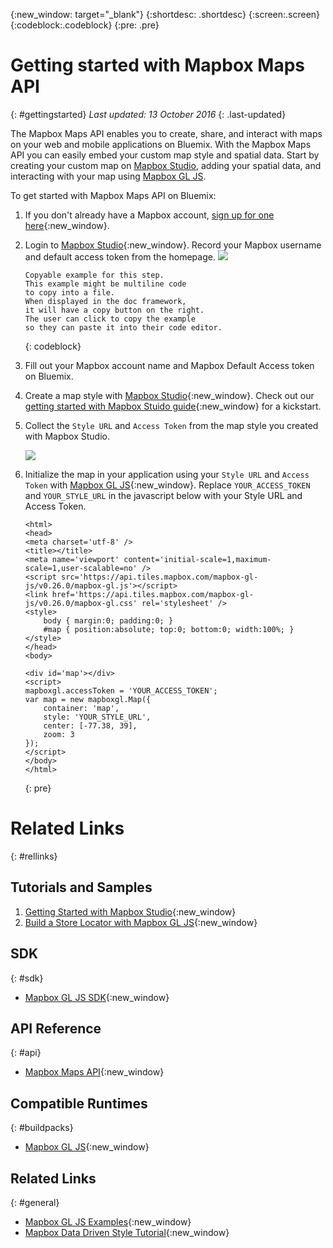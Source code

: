 {:new_window: target="_blank"}
{:shortdesc: .shortdesc}
{:screen:.screen}
{:codeblock:.codeblock}
{:pre: .pre}

# Getting started with Mapbox Maps API
{: #gettingstarted}
*Last updated: 13 October 2016*
{: .last-updated}

The Mapbox Maps API enables you to create, share, and interact with maps on your web and mobile applications on Bluemix.  With the Mapbox Maps API you can easily embed your custom map style and spatial data.  Start by creating your custom map on [Mapbox Studio](www.mapbox.com/studio), adding your spatial data, and interacting with your map using [Mapbox GL JS](https://www.mapbox.com/mapbox-gl-js/api/).

To get started with Mapbox Maps API on Bluemix:

1. If you don't already have a Mapbox account, [sign up for one here](https://www.mapbox.com/studio/signup/?path=%2Faccount%2Fapps%2F){:new_window}.
2. Login to [Mapbox Studio](https://www.mapbox.com/studio/){:new_window}.  Record your Mapbox username and default access token from the homepage.
    ![](https://cl.ly/261A3p2P1i3S/download/Image%202016-10-13%20at%205.03.20%20PM.png)

	```
	Copyable example for this step. 
	This example might be multiline code
	to copy into a file. 
	When displayed in the doc framework, 
	it will have a copy button on the right.
	The user can click to copy the example 
	so they can paste it into their code editor.
	```
	{: codeblock}

3. Fill out your Mapbox account name and Mapbox Default Access token on Bluemix.
4. Create a map style with [Mapbox Studio](https://www.mapbox.com/studio/styles/){:new_window}.  Check out our [getting started with Mapbox Stuido guide](https://www.mapbox.com/help/getting-started-mapbox-studio-1/){:new_window} for a kickstart.
5. Collect the `Style URL` and `Access Token` from the map style you created with Mapbox Studio.

    ![](https://cl.ly/140D1f2I0P1v/download/Image%202016-10-13%20at%205.09.42%20PM.png)
6. Initialize the map in your application using your `Style URL` and `Access Token` with [Mapbox GL JS](https://www.mapbox.com/mapbox-gl-js/example/custom-style-id/){:new_window}.  Replace `YOUR_ACCESS_TOKEN` and `YOUR_STYLE_URL` in the javascript below with your Style URL and Access Token.

	```
    <html>
    <head>
    <meta charset='utf-8' />
    <title></title>
    <meta name='viewport' content='initial-scale=1,maximum-scale=1,user-scalable=no' />
    <script src='https://api.tiles.mapbox.com/mapbox-gl-js/v0.26.0/mapbox-gl.js'></script>
    <link href='https://api.tiles.mapbox.com/mapbox-gl-js/v0.26.0/mapbox-gl.css' rel='stylesheet' />
    <style>
        body { margin:0; padding:0; }
        #map { position:absolute; top:0; bottom:0; width:100%; }
    </style>
    </head>
    <body>

    <div id='map'></div>
    <script>
    mapboxgl.accessToken = 'YOUR_ACCESS_TOKEN';
    var map = new mapboxgl.Map({
        container: 'map', 
        style: 'YOUR_STYLE_URL',
        center: [-77.38, 39],
        zoom: 3
    });
    </script>
    </body>
    </html>
	```
	{: pre}

# Related Links

{: #rellinks}

## Tutorials and Samples

1. [Getting Started with Mapbox Studio](https://www.mapbox.com/help/getting-started-mapbox-studio-1/){:new_window}
2. [Build a Store Locator with Mapbox GL JS](https://www.mapbox.com/help/building-a-store-locator/){:new_window}

## SDK
{: #sdk}

* [Mapbox GL JS SDK](https://www.mapbox.com/mapbox-gl-js/api/){:new_window}

## API Reference
{: #api}

* [Mapbox Maps API](https://www.mapbox.com/api-documentation/#maps){:new_window}

## Compatible Runtimes
{: #buildpacks}

* [Mapbox GL JS](https://www.mapbox.com/mapbox-gl-js/api/){:new_window}

## Related Links
{: #general}

* [Mapbox GL JS Examples](https://www.mapbox.com/mapbox-gl-js/examples/){:new_window}
* [Mapbox Data Driven Style Tutorial](https://www.mapbox.com/help/gl-dds-ref/){:new_window}

